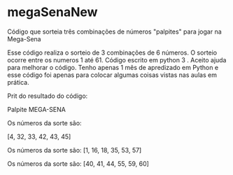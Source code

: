# megaSenaNew
Código que sorteia três combinações de números "palpites" para jogar na Mega-Sena

Esse código realiza  o sorteio de 3 combinações de 6 números.
O sorteio ocorre entre os numeros 1 até 61.
Código escrito em python 3 .
Aceito  ajuda para melhorar o código.
Tenho apenas 1  mês de apredizado em Python e esse código foi apenas para colocar algumas coisas vistas nas aulas em prática.

Prit do resultado do código:

   Palpite MEGA-SENA

Os números da sorte são: 

[4, 32, 33, 42, 43, 45]

Os números da sorte são: 
[1, 16, 18, 35, 53, 57]

Os números da sorte são: 
[40, 41, 44, 55, 59, 60]

>>>
